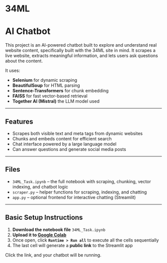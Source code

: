 # 34ML

# AI Chatbot 

This project is an AI-powered chatbot built to explore and understand real website content, specifically built with the 34ML site in mind. It scrapes a live website, extracts meaningful information, and lets users ask questions about the content.

It uses:
- **Selenium** for dynamic scraping
- **BeautifulSoup** for HTML parsing
- **Sentence-Transformers** for chunk embedding
- **FAISS** for fast vector-based retrieval
- **Together AI (Mistral)** the LLM model used

---

## Features

- Scrapes both visible text and meta tags from dynamic websites
- Chunks and embeds content for efficient search
- Chat interface powered by a large language model
- Can answer questions and generate social media posts 

---

## Files

- `34ML_Task.ipynb` – the full notebook with scraping, chunking, vector indexing, and chatbot logic
- `scraper.py` – helper functions for scraping, indexing, and chatting
- `app.py` – optional frontend for interactive chatting (Streamlit)

---

## Basic Setup Instructions

1. **Download the notebook file** `34ML_Task.ipynb`
2. **Upload it to [Google Colab](https://colab.research.google.com/)**
3. Once open, click **`Runtime > Run all`** to execute all the cells sequentially
4. The last cell will generate a **public link** to the Streamlit app

Click the link, and your chatbot will be running. 






